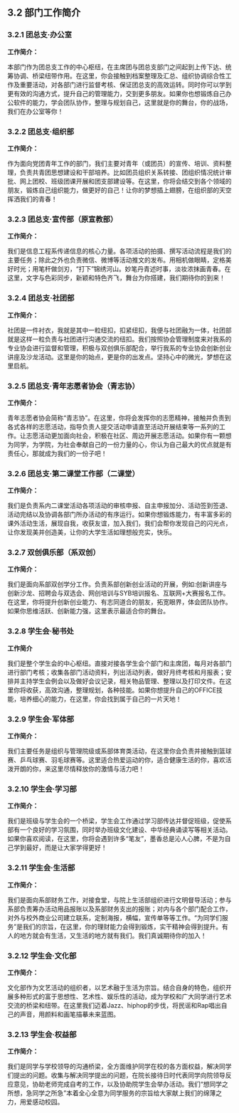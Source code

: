 ## 3.2 部门工作简介

### 3.2.1 团总支·办公室

**工作简介：**

本部门作为团总支工作的中心枢纽，在主席团与团总支部门之间起到上传下达、统筹协调、桥梁纽带作用。在这里，你会接触到档案整理及汇总、组织协调综合性工作及重要活动，对各部门进行监督考核、保证团总支的高效运转。同时你可以学到更有效的沟通方式，提升自己的管理能力，交到更多朋友。如果你也想锻炼自己办公软件的能力，学会团队协作，整理与规划自己，这里就是你的舞台，你的战场，我们在办公室等你！

### 3.2.2 团总支·组织部

**工作简介：**

作为面向党团青年工作的部门，我们主要对青年（或团员）的宣传、培训、资料整理，负责共青团思想建设和干部培养。比如团员组织关系转接、团组织情况统计审批、网上团校、班级团课开展和团支部建设等。在这里，你将会结交到各个领域的朋友，锻炼自己组织能力，做更好的自己！让你的梦想插上翅膀，在组织部的天空挥洒我们的青春！

### 3.2.3 团总支·宣传部（原宣教部）

**工作简介：**

我们是信息工程系传递信息的核心力量。各项活动的拍摄、撰写活动流程是我们的主要任务；除此之外也负责微信、微博等活动推文的发布。用相机做眼睛，定格美好时光；用笔杆做剑刃，“打下”锦绣河山。妙笔丹青述时事，淡妆浓抹画青春。在这里，文字与色彩同步，新颖和特色齐飞，舞台为你搭建，我们期待你的到来！

### 3.2.4 团总支·社团部

**工作简介：**

社团是一件衬衣，我就是其中一粒纽扣，扣紧纽扣，我便与社团融为一体，社团部就是这样一粒负责与社团进行沟通交流的纽扣。我们按照协会管理制度来对我系的专业协会进行监督和管理，积极与双创俱乐部配合，举行我系的专业协会创新创业讲座及沙龙活动。这里是你的始点，更是你的出发点。坚持心中的微光，梦想在这里启航。

### 3.2.5 团总支·青年志愿者协会（青志协）

**工作简介：**

青年志愿者协会简称“青志协”。在这里，你将会发挥你的志愿精神，接触并负责到各式各样的志愿活动，指导负责人提交活动申请直至活动开展结束等一系列的工作。让志愿活动更加面向社会，积极在社区、周边开展志愿活动。如果你有一颗想为同学，为学院，为社会奉献自己的一份力量的心，你认为自己最大的优点就是有责任心，那就成为我们的一份子吧！

### 3.2.6 团总支·第二课堂工作部（二课堂）

**工作简介：**

我们是负责系内二课堂活动各项活动的审核申报、自主申报加分、活动签到签退、活动完结以及协调各部门所办活动的有序运行。如果你想锻炼能力，有丰富多彩的课外活动生活，展现自我，收获友谊，加入我们，我们会帮你发现自己的闪光点，让你发现美并创造美，让你的大学生活如理想般充实，快乐。

### 3.2.7 双创俱乐部（系双创）

**工作简介：**

我们是面向系部双创学分工作。负责系部创新创业活动的开展，例如:创新讲座与创新沙龙、招聘会与双选会、网创培训与SYB培训报名、互联网+大赛报名工作。在这里，你将提升创新创业能力、有志同道合的朋友，拓宽眼界，体会团队协作。如果你思维活跃、创新能力强，这里表示最适合你的舞台。

### 3.2.8 学生会·秘书处

**工作简介**

我们是整个学生会的中心枢纽。直接对接各学生会个部门和主席团，每月对各部门进行部门考核；收集各部门活动资料，列出活动列表，做好月终考核和月报表；安排并主持学生会例会以及做好会议记录，相关物品管理、整理以及打印文件。在这里你将收获，高效沟通，整理规划，各种技能。如果你想提升自己的OFFICE技能，培养细心的能力，在这里，你会找到属于自己的一片天地！

### 3.2.9 学生会·军体部

**工作简介：**

我们主要任务是组织与管理院级或系部体育类活动，在这里你会负责并接触到篮球赛、乒乓球赛、羽毛球赛等。这里适合热爱运动的你，适合健康生活的你，喜欢活泼开朗的你，来这里尽情释放你的激情与活力吧！

### 3.2.10 学生会·学习部

**工作简介：**

我们是班级与学生会的一个桥梁，学生会工作通过学习部传达并督促班级，促使系部有一个良好的学习氛围，同时举办班级文化建设、中华经典诵读写等相关活动。如果你喜欢阅读，在这里，你将会遇到许多“笔友”，墨香总是沁人心脾，不是为自己学到最好，而是让大家学得更好！ 

### 3.2.11 学生会·生活部

**工作简介：**

我们是面向系部财务工作，对接食堂，与院上生活部组织进行文明督导活动；参与系部负责筹办活动用品报账以及系部财务支出的报账；对内与各个部门配合工作，对外与校外商业公司建立联系，定制海报，横幅，宣传单等等工作。“为同学们服务”是我们的宗旨，在这里，你的理财能力会得到锻炼，实干精神会得到提升。有人的地方就会有生活，又生活的地方就有我们。我们真诚期待你的加入！

### 3.2.12 学生会·文化部

**工作简介：**

文化部作为文艺活动的组织者，以艺术融于生活为宗旨。结合自身的特色，组织开展多种形式的富于思想性、艺术性、娱乐性的活动，成为学校和广大同学进行艺术交流的桥梁和纽带。在这里我们迈着Jazz、hiphop的步伐，将民谣和Rap唱出自己的声音，用颜料和画笔描摹未来蓝图。

### 3.2.13 学生会·权益部

**工作简介：**

我们是同学与学校领导的沟通桥梁，全方面维护同学在校的各方面权益，解决同学们提出的问题。收集与解决同学提出的问题，在院长接待日时代表同学向院领导反应意见，协助老师完成自考的工作，以及协助院学生会举办活动。我们“想同学之所想，急同学之所急”本着全心全意为同学服务的宗旨给大家献上我们的绵薄之力，用爱感动校园。